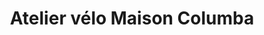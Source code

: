 ---
title: "Atelier vélo Maison Columba"
url: /montreal/atelier-velo-maison-columba/
shop: bicycle
---